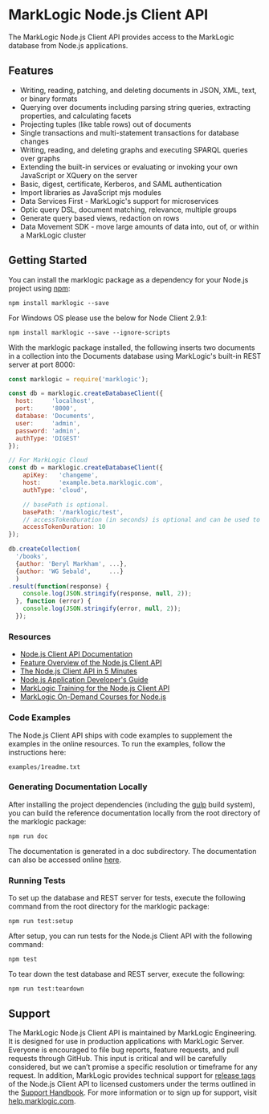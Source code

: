 # MarkLogic Node.js Client API

The MarkLogic Node.js Client API provides access to the MarkLogic database
from Node.js applications.

## Features

* Writing, reading, patching, and deleting documents in JSON, XML, text, or binary formats
* Querying over documents including parsing string queries, extracting properties, and calculating facets
* Projecting tuples (like table rows) out of documents
* Single transactions and multi-statement transactions for database changes
* Writing, reading, and deleting graphs and executing SPARQL queries over graphs
* Extending the built-in services or evaluating or invoking your own JavaScript or XQuery on the server
* Basic, digest, certificate, Kerberos, and SAML authentication
* Import libraries as JavaScript mjs modules
* Data Services First - MarkLogic's support for microservices
* Optic query DSL, document matching, relevance, multiple groups
* Generate query based views, redaction on rows
* Data Movement SDK - move large amounts of data into, out of, or within a MarkLogic cluster

## Getting Started

You can install the marklogic package as a dependency for your Node.js project
using [npm](https://www.npmjs.com/package/marklogic):

```
npm install marklogic --save
```

For Windows OS please use the below for Node Client 2.9.1:
```
npm install marklogic --save --ignore-scripts
```

With the marklogic package installed, the following inserts two documents in a
collection into the Documents database using MarkLogic's built-in REST server
at port 8000:

```javascript
const marklogic = require('marklogic');

const db = marklogic.createDatabaseClient({
  host:     'localhost',
  port:     '8000',
  database: 'Documents',
  user:     'admin',
  password: 'admin',
  authType: 'DIGEST'
});

// For MarkLogic Cloud
const db = marklogic.createDatabaseClient({
    apiKey:   'changeme',
    host:     'example.beta.marklogic.com',
    authType: 'cloud',

    // basePath is optional.
    basePath: '/marklogic/test',
    // accessTokenDuration (in seconds) is optional and can be used to customize the expiration of the access token.
    accessTokenDuration: 10
});

db.createCollection(
  '/books',
  {author: 'Beryl Markham', ...},
  {author: 'WG Sebald',     ...}
  )
.result(function(response) {
    console.log(JSON.stringify(response, null, 2));
  }, function (error) {
    console.log(JSON.stringify(error, null, 2));
  });
```

### Resources

* [Node.js Client API Documentation](https://docs.marklogic.com/jsdoc/index.html)
* [Feature Overview of the Node.js Client API](http://developer.marklogic.com/features/node-client-api)
* [The Node.js Client API in 5 Minutes](https://developer.marklogic.com/learn/node-in-5-minutes)
* [Node.js Application Developer's Guide](http://docs.marklogic.com/guide/node-dev)
* [MarkLogic Training for the Node.js Client API](http://www.marklogic.com/training-courses/developing-marklogic-applications-i-node-js/)
* [MarkLogic On-Demand Courses for Node.js](https://mlu.marklogic.com/ondemand/index.xqy?q=Series%3A%22Node.js%22)

### Code Examples

The Node.js Client API ships with code examples to supplement the examples
in the online resources. To run the examples, follow the instructions here:

    examples/1readme.txt

### Generating Documentation Locally

After installing the project dependencies (including the [gulp](http://gulpjs.com/)
build system), you can build the reference documentation locally from the root
directory of the marklogic package:

    npm run doc

The documentation is generated in a doc subdirectory. The documentation can also be
accessed online [here](https://docs.marklogic.com/jsdoc/index.html).

### Running Tests

To set up the database and REST server for tests, execute the following
command from the root directory for the marklogic package:

    npm run test:setup

After setup, you can run tests for the Node.js Client API with the following
command:

    npm test

To tear down the test database and REST server, execute the following:

    npm run test:teardown

## Support

The MarkLogic Node.js Client API is maintained by MarkLogic Engineering.
It is designed for use in production applications with MarkLogic Server.
Everyone is encouraged to file bug reports, feature requests, and pull
requests through GitHub. This input is critical and will be carefully
considered, but we can’t promise a specific resolution or timeframe for
any request. In addition, MarkLogic provides technical support
for [release tags](https://github.com/marklogic/node-client-api/releases)
of the Node.js Client API to licensed customers under the terms outlined
in the [Support Handbook](http://www.marklogic.com/files/Mark_Logic_Support_Handbook.pdf).
For more information or to sign up for support,
visit [help.marklogic.com](http://help.marklogic.com).
